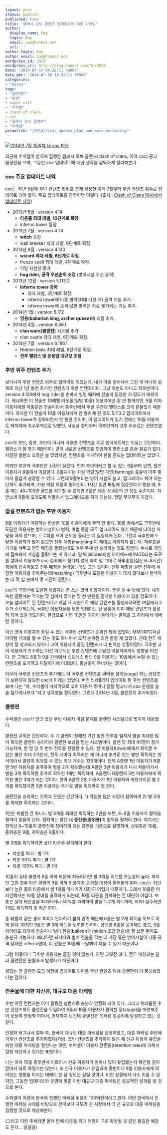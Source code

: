 ```yaml
---
layout: post
status: publish
published: true
title: "클래시 오브 클랜즈 업데이트와 대중 마케팅"
author:
  display_name: Kay
  login: Kay
  email: iam@hannal.net
  url: ''
author_login: Kay
author_email: iam@hannal.net
wordpress_id: 3015
wordpress_url: http://blog.hannal.com/?p=3015
date: '2014-07-17 04:32:11 +0900'
date_gmt: '2014-07-16 19:32:11 +0900'
categories:
- "essay"
tags:
- "업데이트"
- "운영"
- super cell
- "수퍼셀"
- clash of clans
- coc
- "클래시 오브 클랜즈"
- "마케팅"
permalink: "/2014/7/coc_update_plan_and_mass_marketing/"
---
```

<p><a href="http://blog.hannal.com/assets/uploads/2014/07/coc_kayos_town-20140715.png"><img src="http://blog.hannal.com/assets/uploads/2014/07/coc_kayos_town-20140715-400x300.png" alt="2014년 7월 15일자 내 coc 타운" /></a></p>
<p>최근에 수퍼셀이 한국에 집행한 클래시 오브 클랜즈(clash of clans, 이하 coc) 광고 물량전을 보며, 그동안 coc 업데이트에 대한 생각을 짧막하게 정리해본다.</p>
<h3>coc 주요 업데이트 내역</h3>
<p>coc는 작년 5월에 후반 컨텐츠 범위를 크게 확장한 이래 7월부터 후반 컨텐츠 위주로 업데이트 되어 왔다. 주요 업데이트를 간추리면 이렇다. (출처 : <a href="http://clashofclans.wikia.com/wiki/Version_History">Clash of Clans Wiki에서 업데이트 내역</a>)</p>
<ul>
<li>2013년 5월 : version 4.14
<ul>
<li><strong>타운홀 최대 레벨, 10단계로 확장</strong></li>
<li>inferno tower 등장</li>
</ul>
</li>
<li>2013년 7월 : version 4.74
<ul>
<li><strong>witch</strong> 등장</li>
<li>wall breaker 최대 레벨, 6단계로 확장.</li>
</ul>
</li>
<li>2013년 8월 : version 4.120
<ul>
<li><strong>wizard 최대 레벨, 6단계로 확장</strong>.</li>
<li>freeze spell 최대 레벨, 4단계로 확장.</li>
<li>약탈 자원양 증가</li>
<li><strong>hog rider, 공격 우선순위 조정</strong> (방어시설 우선 공격)</li>
</ul>
</li>
<li>2013년 12월 : version 5.113.2
<ul>
<li><strong>inferno tower 강화</strong>
<ul>
<li>최대 레벨, 3단계로 확장.</li>
<li>inferno tower에 다중 병력(최대 다섯 기) 공격 기능 추가. </li>
<li>inferno tower에 공격 당한 병력은 치료 불가되는 기능 추가.</li>
</ul>
</li>
</ul>
</li>
<li>2014년 1월 : version 5.172
<ul>
<li><strong>영웅(babarian king, archer queen)</strong>에 스킬 추가.</li>
</ul>
</li>
<li>2014년 4월 : version 6.56.1
<ul>
<li><strong>clan wars(클랜전)</strong> 시스템 추가</li>
<li>clan castle 최대 레벨, 6단계로 확장.</li>
</ul>
</li>
<li>2014년 7월 : version 6.186.1
<ul>
<li>Hidden tesla 최대 레벨, 8단계로 확장.</li>
<li><strong>전투 밸런스 및 운용법 대규모 조정</strong></li>
</ul>
</li>
</ul>
<h3>후반 위주 컨텐츠 추가</h3>
<p>보다시피 후반 컨텐츠 위주로 업데이트 되었는데, 내가 따로 걸러내서 그런 게 아니라 실제로 지난 1년 동안 추가된 컨텐츠가 후반 컨텐츠이다. 그냥 후반도 아니고 최후반이다. version 4.120에서 hog rider를 손봐서 일명 돼지떼 전술이 등장한 거 정도가 예외이다. 왜냐하면 이 전술은 10레벨 타운홀(일명 10홀) 이용자에겐 잘 안 통하지만, 9홀 이하 이용자에겐 악몽같은 전술이라서 중후반에서 후반 구간대 밸런스를 크게 흔들었기 때문이다. 하지만 이 전술이 10홀 이용자에게 안 통하게 된 것도 5.113.2 업데이트에서 inferno tower가 강화되면서 안 통한 것이며, 이 업데이트가 있기 전에는 10홀 이용자도 돼지떼에 속수무책으로 당했던, 사실상 중반부터 극후반까지 고루 아우르는 컨텐츠였다.</p>
<p>coc가 초반, 중반, 후반이 아니라 극후반 컨텐츠를 주로 업데이트하는 이유는 간단하다. 밸런스가 잘 맞기 때문이다. 굳이 새로운 컨텐츠를 투입하여 밸런스를 흔들 필요가 없다. 자잘한 밸런스 조정은 늘 있었지만, 컨텐츠를 추가하여 판을 흔드는 업데이트는 없었다.</p>
<p>하지만 후반과 극후반은 상황이 달랐다. 먼저 후반이라고 할 수 있는 9홀부터 보면, 많은 이용자가 9홀에서 이탈한다. 8홀까지는 자원 약탈(일명 파밍(farming)) 효율이 아주 좋아서 즐겁게 성장할 수 있다. 그런데 9홀부터는 방어 시설도 늘고, 업그레이드 해야 하는 단계도 추가되며, 자원 약탈 효율이 떨어진다. 1시간 동안 파밍에 집중한다고 했을 때, 8홀 때는 40~100만 골드를 획득할 수 있지만 9홀은 체감 상 8홀의 반 정도 수준이다. 자연스레 9홀에 오래도록 머물러서 업그레이드를 하게 되는데, 정말 무지무지 지겹다.</p>
<h3>즐길 컨텐츠가 없는 후반 이용자</h3>
<p>9홀 이용자가 이탈하는 현상은 10홀 이용자에게 무척 안 좋다. 10홀 중에서도 극후반에 도달한 이용자는 방어시설이나 병력, 마법 등을 모두 업그레이드 했기 때문에 더이상 파밍을 하지 않으며, 트로피를 모아 순위를 올리는 데 집중하게 된다. 그런데 극후반에 도달한 이용자가 많지 않으면 전투 매칭(matching)이 제대로 이뤄지지 않는다. 하루종일 기기를 켜두고 전투 매칭을 돌렸는데도 겨우 두세 번 승리하는 것도 힘겹다. 수시로 게임에 접속해서 매칭을 돌렸다는 게 아니라, 탈옥(jailbreak)한 아이패드에 IMOD라는 도구를 깔아서 이용자가 coc 접속에서 튕기지 않게 하여 말 그대로 하루종일(실은 6~8시간) 게임에 접속해놓고 전투 매칭을 돌려놓는데도 그런 것이다. 전투 매칭을 걸면 전투에 적합한 이용자를 찾아주는데(matching) 극후반에 도달한 이용자가 많지 않다보니 탐색하는 데 몇 십 분에서 몇 시간이 걸린다.</p>
<p>coc의 극후반에 도달한 이용자는 돈 쓰는 코어 이용자이다. 돈을 쓸 수 밖에 없다. 내가 속한 클랜에는 적게는 몇 십에서 많게는 몇 천 만원을 결제한 이용자가 있을 정도이다. 오늘 업데이트 된 컨텐츠이고 게임 내 자원으로 해당 컨텐츠를 활성화하려면 며칠에서 2주가 소요되는데, 극후반 이용자들을 보면 업데이트 된 당일에 이미 해당 컨텐츠가 활성화 되어 있을 정도이다. 현금으로 치면 10만원 가까이 들어가는 결제를 그 자리에서 해버린 것이다.</p>
<p>이런 코어 이용자가 즐길 수 있는 극후반 컨텐츠가 순위전 밖에 없었다. MMORPG처럼 아이템 거래를 할 수 있는 것도 아니어서 오직 순위전 외엔 즐길 게 없었다. 근데 전투 매칭이 잘 성사되지 않으니 코어 이용자가 즐길 컨텐츠가 더 빈약한 상황이었다. 극후반 코어 이용자가 호소하는 이런 피로도는 후반 컨텐츠에 도달한 이용자에게도 영향을 미친다. 안 그래도 8홀과 9홀 간극에서 스트레스 받던 9홀 이용자는 10홀에서 누릴 수 있는 컨텐츠를 포기하고 이탈하기에 이르렀다. 중산층이 무너지는 것이다.</p>
<p>아무리 극후반 컨텐츠가 추가돼도 이 극후반 컨텐츠를 써먹을 장이(stage) 되는 컨텐츠가 보완되지 않으면 coc에 미래는 없었다. 버전 5.x대까지 업데이트 된 후반 컨텐츠를 보며 나는 “아, 수퍼셀이 마지막으로 코어 이용자 주머니 탈탈 털고나서 coc 운영을 슬슬 접으려나보다.”라고 생각했을 정도였다. 그런데 2014년 4월, 클랜전이 추가되었다.</p>
<h3>클랜전</h3>
<p>수퍼셀은 coc가 안고 있던 후반 이용자 이탈 문제를 클랜전 시스템으로 멋지게 대응했다.</p>
<p>클랜전 규칙은 간단하다. 두 개 클랜이 정해진 기간 동안 전투를 펼쳐서 별을 최대한 많이 획득한 클랜이 승리하여 클랜전 보상을 받는 시스템이다. 클랜 당 최대 45명이 참가 가능하며, 한 명 당 두 번씩 전투를 진행할 수 있다. 한 이용자(town)에게서 획득할 수 있는 별은 최대 3개인데, 전투 때마다 획득하는 게 아니라 추가로 얻는 별만 획득하는 방식이라서 클랜이 획득할 수 있는 최대 개수는 135개이다. 만약 A클랜 1번 이용자가 B클랜 5번 이용자를 공격하여 별을 2개 획득했는데 A클랜 3번 이용자가 다시 쳐들어가서 별을 3개 획득하면 추가로 획득한 1개만 획득하여, A클랜이 B클랜의 5번 이용자에게 획득한 별은 3개가 되는 것이다. 만약 A클랜 3번 이용자가 1번 이용자와 마찬가지로 별 2개를 획득했다면 3번 이용자는 추가로 별을 획득하지 못 한다.</p>
<p>클랜전을 승리하는 전략과 운영은 간단하다. 1) 가능한 많은 사람이 참여하여 2) 별 3개를 최대한 획득하는 것이다.</p>
<p>1안은 특별한 건 아니니 별 3개를 최대한 획득하는 2안을 보면, 8~9홀 이용자가 활약을 펼쳐야 효율이 난다. 정확히는 클랜 내 <strong>중산층(중위층)</strong>이 활약을 펼쳐야 한다. 여기서는 편의상 8~10홀이 클랜전에 참여하게 되는 클랜을 기준으로 설명하며, 상위층은 10홀, 중위층은 9홀, 하위층은 8홀이다.</p>
<p>별 3개를 획득하려면 상대 타운을 완파해야 한다.</p>
<ul>
<li>타운홀 파괴 : 별 1개</li>
<li>타운 50% 파괴 : 별 1개</li>
<li>타운 100% 파괴 : 별 1개</li>
</ul>
<p>10홀이 상대 클랜의 9홀 이하 타운에 쳐들어가면 별 3개를 획득할 가능성이 높다. 하지만 그럴 경우 아군 클랜의 9홀 이하 이용자가 공격할 대상이 줄어들게 된다. coc는 자신보다 높은 홀의 타운에서 별 1개를 따내기가 대단히 어렵기 때문이다. 그래서 10홀은 어지간해서는 10홀 상대를 공격하게 되는데, 10홀 타운을 완파하는 건 대단히 어렵다. 보통은 상대 타운홀을 파괴하거나 50%를 파괴하여 별을 1~2개 획득하며, 아차! 실수하면 1개도 획득하지 못 하곤 한다.</p>
<p>홀 레벨이 같은 경우 100% 완파하기 쉽지 않기 때문에 8홀은 별 2개 획득을 목표로 하게 된다. 하지만 9홀은 별 3개 획득을 노려볼 만하다. 상대방 8홀을 공격해도 좋고, 9홀이더라도 돼지떼 전술이나 벌미 전술(balloon과 minion 조합 전술)을 잘 쓰면 완파도 충분히 가능하다. 왜냐하면 돼지떼와 벌미 전술을 막는 데 가장 좋은 방어시설이 다중 공격 상태인 inferno인데, 이 건물은 10홀에 도달해야 지을 수 있기 때문이다.</p>
<p>그럼 10홀이나 극후반 이용자는 즐길 것이 없는가, 하면 그렇진 않다. 전투 매칭과는 달리 클랜전은 원활하게 발생하기 때문이다.</p>
<p>재밌는 건 클랜전 도입 이전에 업데이트 되어온 후반 컨텐츠 덕에 클랜전이 더 풍성해졌다는 점이다.</p>
<h3>잔존율에 대한 자신감, 대규모 대중 마케팅</h3>
<p>후반 이전 컨텐츠는 이미 훌륭한 밸런스로 충분히 안정화 되어 있다. 그리고 위태롭던 후반 컨텐츠쪽도 클랜전을 도입하여 9홀과 10홀 이용자가 활약할 장(stage)을 마련해주어 상당히 안정화 되어서, 현재까지 보건데 클랜전은 목적을 성공리에 달성하고 있는 것 같다.</p>
<p>안정화 되고나서 얼마 후, 한국에 대규모 대중 마케팅을 집행하였고, 대중 마케팅 후반에 극후반 컨텐츠를 추가하였다(7월). 초반 컨텐츠를 추가하지 않은 채 신규 이용자 유입을 위한 대중 마케팅을 펼친다는 것은, 수퍼셀이 이용자 잔존율(retention rate)에 대해서 엄청 자신하고 있다는 표현이다.</p>
<p>나는 이미 10홀 중후반에 이르러서 신규 이용자가 얼마나 많이 유입됐는지 확인할 길이 없어서 바로 와닿지는 않는다. 또 신규 이용자가 유입되어 중반이나 9홀 이용자에게 의미있는 영향을 미치는 데에도 한 달 정도는 걸릴 것이다. 이런 상황에서 다소 이를 수 있지만, 그동안 업데이트와 운영에 맞춘 이번 대규모 대중 마케팅은 성공적인 성과를 낼 것으로 본다.</p>
<p>수퍼셀이 이번에 한국에 집행한 마케팅 비용이 100억원이라고 한다. 이번 한국에서 진행한 마케팅 사례를 바탕으로 한국보다 규모가 큰 시장에서 더 큰 규모로 대중 마케팅을 집행할 것으로 예상해본다.</p>
<p>(그리고 이런 추세라면 올해 안에 타운홀 최대 레벨이 11로 확장될 것 같은 불길한 예감도 든다... 덜덜덜)</p>
